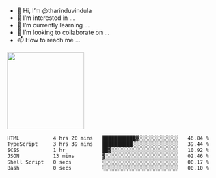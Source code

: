 - 👋 Hi, I’m @tharinduvindula
- 👀 I’m interested in ...
- 🌱 I’m currently learning ...
- 💞️ I’m looking to collaborate on ...
- 📫 How to reach me ...

<!---
tharinduvindula/tharinduvindula is a ✨ special ✨ repository because its `README.md` (this file) appears on your GitHub profile.
You can click the Preview link to take a look at your changes.
--->

<img height="180em" src="https://github-readme-stats.vercel.app/api?username=tharinduvindula&show_icons=true&hide_border=false&&count_private=true&include_all_commits=true" />


<!--START_SECTION:waka-->

```text
HTML           4 hrs 20 mins   ███████████▓░░░░░░░░░░░░░   46.84 %
TypeScript     3 hrs 39 mins   ██████████░░░░░░░░░░░░░░░   39.44 %
SCSS           1 hr            ██▓░░░░░░░░░░░░░░░░░░░░░░   10.92 %
JSON           13 mins         ▓░░░░░░░░░░░░░░░░░░░░░░░░   02.46 %
Shell Script   0 secs          ░░░░░░░░░░░░░░░░░░░░░░░░░   00.17 %
Bash           0 secs          ░░░░░░░░░░░░░░░░░░░░░░░░░   00.10 %
```

<!--END_SECTION:waka-->
